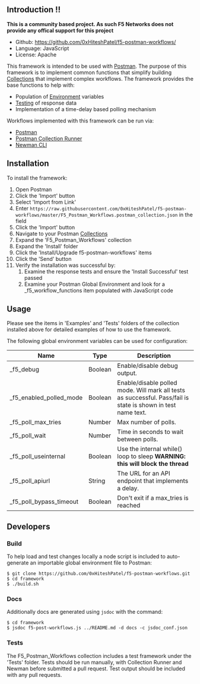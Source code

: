 ## Introduction !!

**This is a community based project.  As such F5 Networks does not provide any
offical support for this project**

- Github: https://github.com/0xHiteshPatel/f5-postman-workflows/
- Language: JavaScript
- License: Apache

This framework is intended to be used with [Postman](https://getpostman.com).
The purpose of this framework is to implement common functions
that simplify building [Collections](https://www.getpostman.com/docs/collections)
that implement complex workflows.  The framework provides the base functions
to help with:

 - Population of [Environment](https://www.getpostman.com/docs/environments) variables
 - [Testing](https://www.getpostman.com/docs/writing_tests) of response data
 - Implementation of a time-delay based polling mechanism

Workflows implemented with this framework can be run via:

 - [Postman](https://www.getpostman.com/docs/requests)
 - [Postman Collection Runner](https://www.getpostman.com/docs/running_collections)
 - [Newman CLI](https://www.getpostman.com/docs/newman_intro)

## Installation

To install the framework:

 1. Open Postman
 2. Click the 'Import' button
 3. Select 'Import from Link'
 4. Enter ```https://raw.githubusercontent.com/0xHiteshPatel/f5-postman-workflows/master/F5_Postman_Workflows.postman_collection.json``` in the field
 5. Click the 'Import' button
 6. Navigate to your Postman [Collections](https://www.getpostman.com/docs/collections)
 7. Expand the 'F5_Postman_Workflows' collection
 8. Expand the 'Install' folder
 9. Click the 'Install/Upgrade f5-postman-workflows' items
 10. Click the 'Send' button
 11. Verify the installation was successful by:
     1. Examine the response tests and ensure the 'Install Successful' test passed
     2. Examine your Postman Global Environment and look for a _f5_workflow_functions item populated with JavaScript code

## Usage

Please see the items in 'Examples' and 'Tests' folders of the collection
installed above for detailed examples of how to use the framework.

The following global environment variables can be used for configuration:

| Name                    | Type    | Description |
|-------------------------|---------|-------------|
| _f5_debug               | Boolean | Enable/disable debug output. |
| _f5_enabled_polled_mode | Boolean | Enable/disable polled mode.  Will mark all tests as successful.  Pass/fail is state is shown in test name text. |
| _f5_poll_max_tries      | Number  | Max number of polls. |
| _f5_poll_wait           | Number  | Time in seconds to wait between polls. |
| _f5_poll_useinternal    | Boolean | Use the internal while() loop to sleep **WARNING: this will block the thread** |
| _f5_poll_apiurl         | String  | The URL for an API endpoint that implements a delay. |
| _f5_poll_bypass_timeout | Boolean | Don't exit if a max_tries is reached


## Developers

### Build

To help load and test changes locally a node script is included to auto-generate
an importable global environment file to Postman:
```
$ git clone https://github.com/0xHiteshPatel/f5-postman-workflows.git
$ cd framework
$ ./build.sh
```

### Docs

Additionally docs are generated using ``jsdoc`` with the command:
```
$ cd framework
$ jsdoc f5-post-workflows.js ../README.md -d docs -c jsdoc_conf.json
```

### Tests

The F5_Postman_Workflows collection includes a test framework under the 'Tests'
folder.  Tests should be run manually, with Collection Runner and Newman before
submitted a pull request.  Test output should be included with any pull requests.
